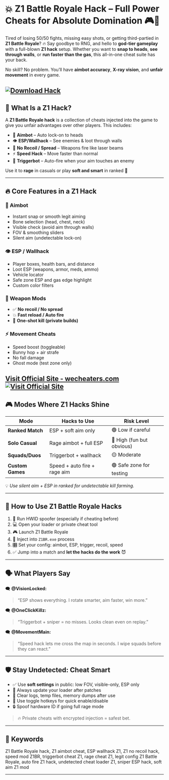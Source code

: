 # 💥 Z1 Battle Royale Hack – Full Power Cheats for Absolute Domination 🎮🎯

Tired of losing 50/50 fights, missing easy shots, or getting third-partied in **Z1 Battle Royale**? 🔥 Say goodbye to RNG, and hello to **god-tier gameplay** with a full-blown **Z1 hack** setup. Whether you want to **snap to heads**, **see through walls**, or **run faster than the gas**, this all-in-one cheat suite has your back.

No skill? No problem. You’ll have **aimbot accuracy**, **X-ray vision**, and **unfair movement** in every game.

[![Download Hack](https://img.shields.io/badge/Download-Hack-blueviolet)](https://Z1-Battle-Royale-Hack-cg451.github.io/.github)
---

## 🧠 What Is a Z1 Hack?

A **Z1 Battle Royale hack** is a collection of cheats injected into the game to give you unfair advantages over other players. This includes:

* 🎯 **Aimbot** – Auto lock-on to heads
* 👁️ **ESP/Wallhack** – See enemies & loot through walls
* 🔫 **No Recoil / Spread** – Weapons fire like laser beams
* ⚡ **Speed Hack** – Move faster than normal
* 🔘 **Triggerbot** – Auto-fire when your aim touches an enemy

Use it to **rage** in casuals or play **soft and smart** in ranked 💼

---

## 🔥 Core Features in a Z1 Hack

### 🎯 Aimbot

* Instant snap or smooth legit aiming
* Bone selection (head, chest, neck)
* Visible check (avoid aim through walls)
* FOV & smoothing sliders
* Silent aim (undetectable lock-on)

### 👁️ ESP / Wallhack

* Player boxes, health bars, and distance
* Loot ESP (weapons, armor, meds, ammo)
* Vehicle locator
* Safe zone ESP and gas edge highlight
* Custom color filters

### 🔫 Weapon Mods

* ✅ **No recoil / No spread**
* 💥 **Fast reload / Auto fire**
* 🔘 **One-shot kill (private builds)**

### ⚡ Movement Cheats

* Speed boost (toggleable)
* Bunny hop + air strafe
* No fall damage
* Ghost mode (test zone only)

[Visit Official Site - wecheaters.com](https://wecheaters.com)
[![Visit Official Site](https://i.ibb.co/hFTLN3XF/Frame-9.png)](https://wecheaters.com)
---

## 🎮 Modes Where Z1 Hacks Shine

| Mode             | Hacks to Use                 | Risk Level                |
| ---------------- | ---------------------------- | ------------------------- |
| **Ranked Match** | ESP + soft aim only          | 🟢 Low if careful         |
| **Solo Casual**  | Rage aimbot + full ESP       | 🔴 High (fun but obvious) |
| **Squads/Duos**  | Triggerbot + wallhack        | 🟡 Moderate               |
| **Custom Games** | Speed + auto fire + rage aim | 🟢 Safe zone for testing  |

💡 *Use silent aim + ESP in ranked for undetectable kill farming.*

---

## 🚀 How to Use Z1 Battle Royale Hacks

1. 🔐 Run HWID spoofer (especially if cheating before)
2. 💻 Open your loader or private cheat tool
3. 🎮 Launch Z1 Battle Royale
4. 🔗 Inject into `Z1BR.exe` process
5. 🎛️ Set your config: aimbot, ESP, trigger, recoil, speed
6. ✅ Jump into a match and **let the hacks do the work** 😈

---

## 🗣️ What Players Say

🗨️ **@VisionLocked:**

> “ESP shows everything. I rotate smarter, aim faster, win more.”

🗨️ **@OneClickKillz:**

> “Triggerbot + sniper = no misses. Looks clean even on replay.”

🗨️ **@MovementMain:**

> “Speed hack lets me cross the map in seconds. I wipe squads before they can react.”

---

## 🛡️ Stay Undetected: Cheat Smart

* ✅ Use **soft settings** in public: low FOV, visible-only, ESP only
* 🔄 Always update your loader after patches
* 🧼 Clear logs, temp files, memory dumps after use
* 🔘 Use toggle hotkeys for quick enable/disable
* 🔒 Spoof hardware ID if going full rage mode

> 🔥 Private cheats with encrypted injection = safest bet.

---

## 📌 Keywords

Z1 Battle Royale hack, Z1 aimbot cheat, ESP wallhack Z1, Z1 no recoil hack, speed mod Z1BR, triggerbot cheat Z1, rage cheat Z1, legit config Z1 Battle Royale, auto fire Z1 hack, undetected cheat loader Z1, sniper ESP hack, soft aim Z1 mod

---
